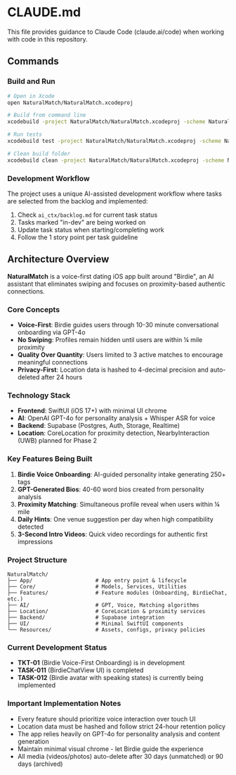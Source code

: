 # CLAUDE.md

This file provides guidance to Claude Code (claude.ai/code) when working with code in this repository.

## Commands

### Build and Run
```bash
# Open in Xcode
open NaturalMatch/NaturalMatch.xcodeproj

# Build from command line
xcodebuild -project NaturalMatch/NaturalMatch.xcodeproj -scheme NaturalMatch -destination 'platform=iOS Simulator,name=iPhone 16'

# Run tests
xcodebuild test -project NaturalMatch/NaturalMatch.xcodeproj -scheme NaturalMatch -destination 'platform=iOS Simulator,name=iPhone 16'

# Clean build folder
xcodebuild clean -project NaturalMatch/NaturalMatch.xcodeproj -scheme NaturalMatch
```

### Development Workflow
The project uses a unique AI-assisted development workflow where tasks are selected from the backlog and implemented:
1. Check `ai_ctx/backlog.md` for current task status
2. Tasks marked "in-dev" are being worked on
3. Update task status when starting/completing work
4. Follow the 1 story point per task guideline

## Architecture Overview

**NaturalMatch** is a voice-first dating iOS app built around "Birdie", an AI assistant that eliminates swiping and focuses on proximity-based authentic connections.

### Core Concepts
- **Voice-First**: Birdie guides users through 10-30 minute conversational onboarding via GPT-4o
- **No Swiping**: Profiles remain hidden until users are within ¼ mile proximity
- **Quality Over Quantity**: Users limited to 3 active matches to encourage meaningful connections
- **Privacy-First**: Location data is hashed to 4-decimal precision and auto-deleted after 24 hours

### Technology Stack
- **Frontend**: SwiftUI (iOS 17+) with minimal UI chrome
- **AI**: OpenAI GPT-4o for personality analysis + Whisper ASR for voice
- **Backend**: Supabase (Postgres, Auth, Storage, Realtime)
- **Location**: CoreLocation for proximity detection, NearbyInteraction (UWB) planned for Phase 2

### Key Features Being Built
1. **Birdie Voice Onboarding**: AI-guided personality intake generating 250+ tags
2. **GPT-Generated Bios**: 40-60 word bios created from personality analysis
3. **Proximity Matching**: Simultaneous profile reveal when users within ¼ mile
4. **Daily Hints**: One venue suggestion per day when high compatibility detected
5. **3-Second Intro Videos**: Quick video recordings for authentic first impressions

### Project Structure
```
NaturalMatch/
├── App/                    # App entry point & lifecycle
├── Core/                   # Models, Services, Utilities
├── Features/               # Feature modules (Onboarding, BirdieChat, etc.)
├── AI/                     # GPT, Voice, Matching algorithms
├── Location/               # CoreLocation & proximity services
├── Backend/                # Supabase integration
├── UI/                     # Minimal SwiftUI components
└── Resources/              # Assets, configs, privacy policies
```

### Current Development Status
- **TKT-01** (Birdie Voice-First Onboarding) is in development
- **TASK-011** (BirdieChatView UI) is completed
- **TASK-012** (Birdie avatar with speaking states) is currently being implemented

### Important Implementation Notes
- Every feature should prioritize voice interaction over touch UI
- Location data must be hashed and follow strict 24-hour retention policy
- The app relies heavily on GPT-4o for personality analysis and content generation
- Maintain minimal visual chrome - let Birdie guide the experience
- All media (videos/photos) auto-delete after 30 days (unmatched) or 90 days (archived)